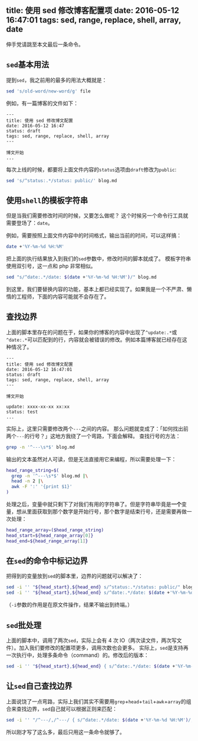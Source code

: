 title: 使用 sed 修改博客配置项
date: 2016-05-12 16:47:01
tags: sed, range, replace, shell, array, date
---

伸手党请跳至本文最后一条命令。

## `sed`基本用法

提到`sed`，我之前用的最多的用法大概就是：

```sh
sed 's/old-word/new-word/g' file
```

例如，有一篇博客的文件如下：

```text
---
title: 使用 sed 修改博文配置
date: 2016-05-12 16:47
status: draft
tags: sed, range, replace, shell, array
---

博文开始
...
```

每次上线的时候，都要将上面文件内容的`status`选项由`draft`修改为`public`:

```sh
sed 's/^status:.*/status: public/' blog.md
```

## 使用`shell`的模板字符串

但是当我们需要修改时间的时候，又要怎么做呢？
这个时候另一个命令行工具就需要登场了：`date`。

例如，需要按照上面文件内容中的时间格式，输出当前的时间，可以这样搞：

```sh
date +'%Y-%m-%d %H:%M'
```

把上面的执行结果放入到我们的`sed`参数中，修改时间的脚本就成了。
模板字符串使用双引号，这一点和 php 非常相似。

```sh
sed "s/^date:.*/date: $(date +'%Y-%m-%d %H:%M')/" blog.md
```

到这里，我们要替换内容的功能，基本上都已经实现了。如果我是一个不严肃、懒惰的工程师，下面的内容可能就不会存在了。

## 查找边界

上面的脚本里存在的问题在于，如果你的博客的内容中出现了`^update:.*`或`^date:.*`可以匹配到的行，内容就会被错误的修改。例如本篇博客就已经存在这种情况了。

```text
---
title: 使用 sed 修改博文配置
date: 2016-05-12 16:47:01
status: draft
tags: sed, range, replace, shell, array
---

博文开始

update: xxxx-xx-xx xx:xx
status: test
...
```

实际上，这里只需要修改两个`---`之间的内容。
那么问题就变成了：「如何找出前两个`---`的行号？」这地方我绕了一个弯路，下面会解释。
查找行号的方法：

```sh
grep -n '^---\s*$' blog.md
```

输出的文本虽然对人可读，但是无法直接用它来编程，所以需要处理一下：

```sh
head_range_string=$(
  grep -n '^---\s*$' blog.md |\
  head -n 2 |\
  awk -F ':' '{print $1}'
)
```

处理之后，变量中就只剩下了对我们有用的字符串了。但是字符串毕竟是**一个**变量，想从里面获取到那个数字是开始行号，那个数字是结束行号，还是需要再做一次处理：

```sh
head_range_array=($head_range_string)
head_start=${head_range_array[0]}
head_end=${head_range_array[1]}
```

## 在`sed`的命令中标记边界

把得到的变量放到`sed`的脚本里，边界的问题就可以解决了：

```sh
sed -i '' "${head_start},${head_end} s/^status:.*/status: public/" blog.md
sed -i '' "${head_start},${head_end} s/^date:.*/date: $(date +'%Y-%m-%d %H:%M')/" blog.md
```
（`-i`参数的作用是在原文件操作，结果不输出到终端。）

## `sed`批处理

上面的脚本中，调用了两次`sed`，实际上会有 4 次 IO（两次读文件，两次写文件）。加入我们要修改的配置项更多，调用次数也会更多。
实际上，`sed`是支持再一次执行中，处理多条命令（command）的。修改后的版本：

```sh
sed -i '' "${head_start},${head_end} { s/^date:.*/date: $(date +'%Y-%m-%d %H:%M')/; s/^status:.*/status: publish/; }" blog.md
```

## 让`sed`自己查找边界

上面说饶了一点弯路，实际上我们其实不需要用`grep`+`head`+`tail`+`awk`+`array`的组合来查找边界，`sed`自己就可以根据正则来匹配：

```sh
sed -i '' "/^---/,/^---/ { s/^date:.*/date: $(date +'%Y-%m-%d %H:%M')/; s/^status:.*/status: publish/; }" blog.md
```

所以刚才写了这么多，最后只用这一条命令就够了。
